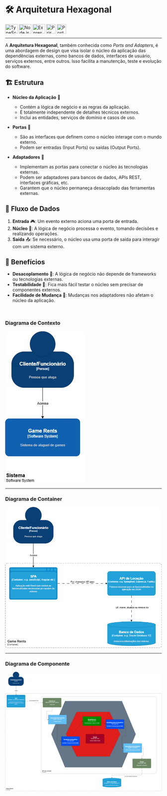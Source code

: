 # 🛠️ Arquitetura Hexagonal
<div>
<img title="TypeScript" align="center" height="30" width="40" src="https://cdn.jsdelivr.net/gh/devicons/devicon/icons/typescript/typescript-original.svg" />
<img title="Node.js" align="center" height="30" width="40" src="https://cdn.jsdelivr.net/gh/devicons/devicon/icons/nodejs/nodejs-original.svg" />
<img title="Express.js" align="center" height="30" width="40" src="https://icongr.am/devicon/express-original.svg?si40&color=ffffff" />
<img title="Prisma ORM" align="center" height="30" width="30" src="https://creazilla-store.fra1.digitaloceanspaces.com/icons/3256965/file-type-prisma-icon-md.png" />  
<img title="PostgreSQL" align="center" height="30" width="30" src="https://cdn.jsdelivr.net/gh/devicons/devicon@latest/icons/postgresql/postgresql-original.svg" />  
</div>

---

A __Arquitetura Hexagonal__, também conhecida como *Ports and Adapters*, é uma abordagem de design que visa isolar o núcleo da aplicação das dependências externas, como bancos de dados, interfaces de usuário, serviços externos, entre outros. Isso facilita a manutenção, teste e evolução do software. 

## 🏗️ Estrutura

- **Núcleo da Aplicação** 🧩
  - Contém a lógica de negócio e as regras da aplicação.
  - É totalmente independente de detalhes técnicos externos.
  - Inclui as entidades, serviços de domínio e casos de uso.

- **Portas** 🚪
  - São as interfaces que definem como o núcleo interage com o mundo externo.
  - Podem ser entradas (Input Ports) ou saídas (Output Ports).

- **Adaptadores** 🔌
  - Implementam as portas para conectar o núcleo às tecnologias externas.
  - Podem ser adaptadores para bancos de dados, APIs REST, interfaces gráficas, etc.
  - Garantem que o núcleo permaneça desacoplado das ferramentas externas.

## 🔄 Fluxo de Dados

1. **Entrada** 🎮: Um evento externo aciona uma porta de entrada.
2. **Núcleo** 🧠: A lógica de negócio processa o evento, tomando decisões e realizando operações.
3. **Saída** 📤: Se necessário, o núcleo usa uma porta de saída para interagir com um sistema externo.

## 🎯 Benefícios

- **Desacoplamento** 🔗: A lógica de negócio não depende de frameworks ou tecnologias externas.
- **Testabilidade** 🧪: Fica mais fácil testar o núcleo sem precisar de componentes externos.
- **Facilidade de Mudança** 🔄: Mudanças nos adaptadores não afetam o núcleo da aplicação.

<br/>

### Diagrama de Contexto
<img src="./github/diagrama-de-contexto.png" alt="Diagrama de contexto do sistema." />

---

### Diagrama de Container
<img src="./github/diagrama-de-container.png" alt="Diagrama de container do sistema." />

---

### Diagrama de Componente
<img src="./github/diagrama-de-componente.png" alt="Diagrama de componente do sistema." />

